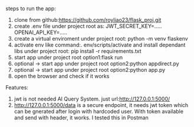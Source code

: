 steps to run the app:
1. clone from github:https://github.com/royliao23/flask_proj.git
2. create .env file under project root as: 
    JWT_SECRET_KEY=.....
    OPENAI_API_KEY=.....
3. create a virtual enviroment under project root: python -m venv flaskenv
4. activate env like command:. env/scripts/activate and install dependant libs under project root: pip install -r requirements.txt
5. start app under project root option1:flask run 
6. optional  -> start app under project root option2:python appdirect.py
7. optional  -> start app under project root option2:python app.py
8. open the browser and check if it works

Features:
1. jwt is not needed AI Query System. just url:http://127.0.0.1:5000/
2. http://127.0.0.1:5000/data is a secure endpoint, it needs jwt token which can be gnerated after login with hardcoded user. With token available and send with header, it works. I tested this in Postman
